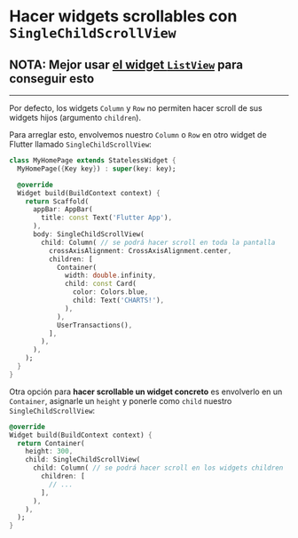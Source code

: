 # Hacer widgets scrollables con `SingleChildScrollView`

## NOTA: Mejor usar [el widget `ListView`](21-listviews.md) para conseguir esto

-------------------------------------------------------------------------------------

Por defecto, los widgets `Column` y `Row` no permiten hacer scroll de sus widgets hijos (argumento `children`).

Para arreglar esto, envolvemos nuestro `Column` o `Row` en otro widget de Flutter llamado `SingleChildScrollView`:

```dart
class MyHomePage extends StatelessWidget {
  MyHomePage({Key key}) : super(key: key);

  @override
  Widget build(BuildContext context) {
    return Scaffold(
      appBar: AppBar(
        title: const Text('Flutter App'),
      ),
      body: SingleChildScrollView(
        child: Column( // se podrá hacer scroll en toda la pantalla
          crossAxisAlignment: CrossAxisAlignment.center,
          children: [
            Container(
              width: double.infinity,
              child: const Card(
                color: Colors.blue,
                child: Text('CHARTS!'),
              ),
            ),
            UserTransactions(),
          ],
        ),
      ),
    );
  }
}
```

Otra opción para **hacer scrollable un widget concreto** es envolverlo en un `Container`, asignarle un `height` y ponerle como `child` nuestro `SingleChildScrollView`:

```dart
@override
Widget build(BuildContext context) {
  return Container(
    height: 300,
    child: SingleChildScrollView(
      child: Column( // se podrá hacer scroll en los widgets children
        children: [
          // ...
        ],
      ),
    ),
  );
}
```